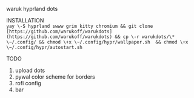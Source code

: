 waruk hyprland dots

INSTALLATION  
``yay \-S hyprland swww grim kitty chromium && git clone [https://github.com/warukoff/warukdots](https://github.com/warukoff/warukdots) && cp \-r warukdots/\*  \~/.config/ && chmod \+x \~/.config/hypr/wallpaper.sh  && chmod \+x \~/.config/hypr/autostart.sh
``

TODO
1. upload dots
2. pywal color scheme for borders
3. rofi config
4. bar

